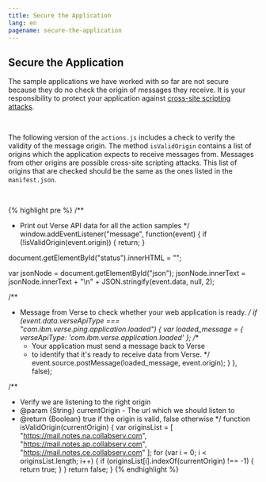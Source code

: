 ```yaml
---
title: Secure the Application
lang: en
pagename: secure-the-application
---
```


## Secure the Application
The sample applications we have worked with so far are not secure because they do no check the origin of messages they receive. It is your responsibility to protect your application against [cross-site scripting attacks](#security).

&nbsp;

The following version of the `actions.js` includes a check to verify the validity of the message origin. The method `isValidOrigin` contains a list of origins which the application expects to receive messages from. Messages from other origins are possible cross-site scripting attacks. This list of origins that are checked should be the same as the ones listed in the `manifest.json`.

&nbsp;

{% highlight pre %}
/**
 * Print out Verse API data for all the action samples
 */
window.addEventListener("message", function(event) {
  if (!isValidOrigin(event.origin)) {
    return;
  }

  document.getElementById("status").innerHTML = "";

  var jsonNode = document.getElementById("json");
  jsonNode.innerText = jsonNode.innerText + "\n" + JSON.stringify(event.data, null, 2);

  /**
   * Message from Verse to check whether your web application is ready.
   */
  if (event.data.verseApiType === "com.ibm.verse.ping.application.loaded") {
    var loaded_message = {
      verseApiType: 'com.ibm.verse.application.loaded'
    };
    /**
     * Your application must send a message back to Verse
     * to identify that it's ready to receive data from Verse.
     */
    event.source.postMessage(loaded_message, event.origin);
  }
}, false);

/** 
 * Verify we are listening to the right origin
 * @param {String} currentOrigin - The url which we should listen to
 * @return {Boolean} true if the origin is valid, false otherwise
 */
function isValidOrigin(currentOrigin) {
  var originsList = [
    "https://mail.notes.na.collabserv.com",
    "https://mail.notes.ap.collabserv.com",
    "https://mail.notes.ce.collabserv.com"
  ];
  for (var i = 0; i < originsList.length; i++) {
    if (originsList[i].indexOf(currentOrigin) !== -1) {
      return true;
    }
  }
  return false;
}
{% endhighlight %}